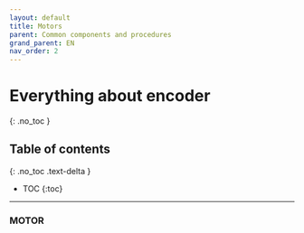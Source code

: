 ```yaml
---
layout: default
title: Motors
parent: Common components and procedures
grand_parent: EN
nav_order: 2
---
```


# Everything about encoder
{: .no_toc }

## Table of contents
{: .no_toc .text-delta }

- TOC
  {:toc}

---

### MOTOR
